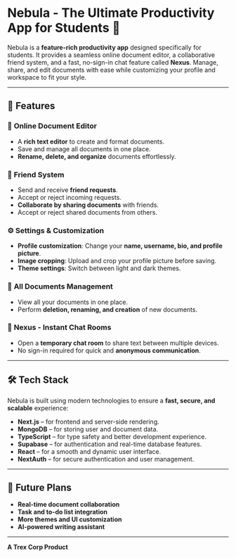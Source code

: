 # Nebula - The Ultimate Productivity App for Students 🚀

Nebula is a **feature-rich productivity app** designed specifically for students. It provides a seamless online document editor, a collaborative friend system, and a fast, no-sign-in chat feature called **Nexus**. Manage, share, and edit documents with ease while customizing your profile and workspace to fit your style.

---

## 🌟 Features

### 📄 **Online Document Editor**
- A **rich text editor** to create and format documents.
- Save and manage all documents in one place.
- **Rename, delete, and organize** documents effortlessly.

### 🤝 **Friend System**
- Send and receive **friend requests**.
- Accept or reject incoming requests.
- **Collaborate by sharing documents** with friends.
- Accept or reject shared documents from others.

### ⚙️ **Settings & Customization**
- **Profile customization**: Change your **name, username, bio, and profile picture**.
- **Image cropping**: Upload and crop your profile picture before saving.
- **Theme settings**: Switch between light and dark themes.

### 📂 **All Documents Management**
- View all your documents in one place.
- Perform **deletion, renaming, and creation** of new documents.

### 💬 **Nexus - Instant Chat Rooms**
- Open a **temporary chat room** to share text between multiple devices.
- No sign-in required for quick and **anonymous communication**.

---

## 🛠️ Tech Stack

Nebula is built using modern technologies to ensure a **fast, secure, and scalable** experience:

- **Next.js** – for frontend and server-side rendering.
- **MongoDB** – for storing user and document data.
- **TypeScript** – for type safety and better development experience.
- **Supabase** – for authentication and real-time database features.
- **React** – for a smooth and dynamic user interface.
- **NextAuth** – for secure authentication and user management.

---


## 📌 Future Plans
- **Real-time document collaboration**
- **Task and to-do list integration**
- **More themes and UI customization**
- **AI-powered writing assistant**

---


**A Trex Corp Product**


